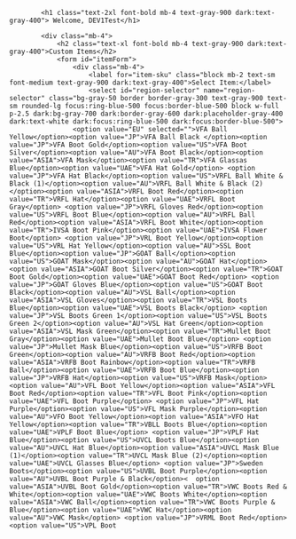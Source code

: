 <!DOCTYPE html>
<html lang="en">
<head>
    <meta charset="UTF-8">
    <meta name="viewport" content="width=device-width, initial-scale=1.0">
    <title>MY.VRFS.GG</title>
    <script src="https://cdn.tailwindcss.com"></script>
</head>
<body class="bg-white-100 dark:bg-white-800">
    <div class="container mx-auto px-4 py-8">
        <div class="w-full max-w-xs mx-auto">
            
            <h1 class="text-2xl font-bold mb-4 text-gray-900 dark:text-gray-400"> Welcome, DEV1Test</h1>

            <div class="mb-4">
                <h2 class="text-xl font-bold mb-4 text-gray-900 dark:text-gray-400">Custom Items</h2>
                <form id="itemForm">
                    <div class="mb-4">
                        <label for="item-sku" class="block mb-2 text-sm font-medium text-gray-900 dark:text-gray-400">Select Item:</label>
                        <select id="region-selector" name="region-selector" class="bg-gray-50 border border-gray-300 text-gray-900 text-sm rounded-lg focus:ring-blue-500 focus:border-blue-500 block w-full p-2.5 dark:bg-gray-700 dark:border-gray-600 dark:placeholder-gray-400 dark:text-white dark:focus:ring-blue-500 dark:focus:border-blue-500">
                    <option value="EU" selected="">VFA Ball Yellow</option><option value="JP">VFA Ball Black </option><option value="JP">VFA Boot Gold</option><option value="US">VFA Boot Silver</option><option value="AU">VFA Boot Black</option><option value="ASIA">VFA Mask</option><option value="TR">VFA Glassas Blue</option><option value="UAE">VFA Hat Gold</option> <option value="JP">VFA Hat Black</option><option value="US">VRFL Ball White & Black (1)</option><option value="AU">VRFL Ball White & Black (2)</option><option value="ASIA">VRFL Boot Red</option><option value="TR">VRFL Hat</option><option value="UAE">VRFL Boot Gray</option> <option value="JP">VRFL Gloves Red</option><option value="US">VRFL Boot Blue</option><option value="AU">VRFL Ball Red</option><option value="ASIA">VRFL Boot White</option><option value="TR">IVSA Boot Pink</option><option value="UAE">IVSA Flower Boot</option> <option value="JP">VRL Boot Yellow</option><option value="US">VRL Hat Yellow</option><option value="AU">SSL Boot Blue</option><option value="JP">GOAT Ball</option><option value="US">GOAT Mask</option><option value="AU">GOAT Hat</option><option value="ASIA">GOAT Boot Silver</option><option value="TR">GOAT Boot Gold</option><option value="UAE">GOAT Boot Red</option> <option value="JP">GOAT Gloves Blue</option><option value="US">GOAT Boot Black</option><option value="AU">VSL Ball</option><option value="ASIA">VSL Gloves</option><option value="TR">VSL Boots Blue</option><option value="UAE">VSL Boots Black</option> <option value="JP">VSL Boots Green 1</option><option value="US">VSL Boots Green 2</option><option value="AU">VSL Hat Green</option><option value="ASIA">VSL Mask Green</option><option value="TR">Mullet Boot  Gray</option><option value="UAE">Mullet Boot Blue</option> <option value="JP">Mullet Mask Blue</option><option value="US">VRFB Boot Green</option><option value="AU">VRFB Boot Red</option><option value="ASIA">VRFB Boot Rainbow</option><option value="TR">VRFB Ball</option><option value="UAE">VRFB Boot Blue</option><option value="JP">VRFB Hat</option><option value="US">VRFB Mask</option><option value="AU">VFL Boot Yellow</option><option value="ASIA">VFL Boot Red</option><option value="TR">VFL Boot Pink</option><option value="UAE">VFL Boot Purple</option> <option value="JP">VFL Hat Purple</option><option value="US">VFL Mask Purple</option><option value="AU">VFO Boot Yellow</option><option value="ASIA">VFO Hat Yellow</option><option value="TR">VBLL Boots Blue</option><option value="UAE">VPLF Boot Blue</option> <option value="JP">VPLF Hat Blue</option><option value="US">UVCL Boots Blue</option><option value="AU">UVCL Hat Blue</option><option value="ASIA">UVCL Mask Blue (1)</option><option value="TR">UVCL Mask Blue (2)</option><option value="UAE">UVCL Glasses Blue</option> <option value="JP">Sweden Boots</option><option value="US">UVBL Boot Purple</option><option value="AU">UVBL Boot Purple & Black</option><  option value="ASIA">UVBL Boot Gold</option><option value="TR">VWC Boots Red & White</option><option value="UAE">VWC Boots White</option><option value="ASIA">VWC Ball</option><option value="TR">VWC Boots Purple & Blue</option><option value="UAE">VWC Hat</option><option value="AU">VWC Mask</option> <option value="JP">VRML Boot Red</option><option value="US">VPL Boot 
                  
